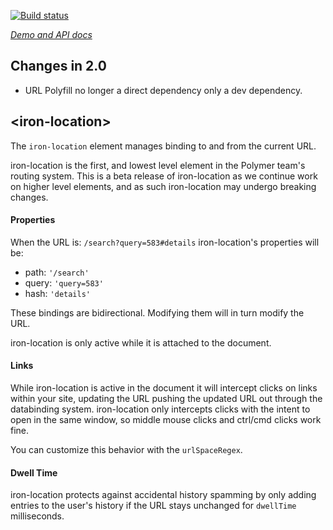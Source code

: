 
<!---

This README is automatically generated from the comments in these files:
iron-location.html  iron-query-params.html

Edit those files, and our readme bot will duplicate them over here!
Edit this file, and the bot will squash your changes :)

The bot does some handling of markdown. Please file a bug if it does the wrong
thing! https://github.com/PolymerLabs/tedium/issues

-->

[![Build status](https://travis-ci.org/PolymerElements/iron-location.svg?branch=master)](https://travis-ci.org/PolymerElements/iron-location)

_[Demo and API docs](https://elements.polymer-project.org/elements/iron-location)_

## Changes in 2.0
* URL Polyfill no longer a direct dependency only a dev dependency.

## &lt;iron-location&gt;

The `iron-location` element manages binding to and from the current URL.

iron-location is the first, and lowest level element in the Polymer team's
routing system. This is a beta release of iron-location as we continue work
on higher level elements, and as such iron-location may undergo breaking
changes.

#### Properties

When the URL is: `/search?query=583#details` iron-location's properties will be:

* path: `'/search'`
* query: `'query=583'`
* hash: `'details'`

These bindings are bidirectional. Modifying them will in turn modify the URL.

iron-location is only active while it is attached to the document.

#### Links

While iron-location is active in the document it will intercept clicks on links
within your site, updating the URL pushing the updated URL out through the
databinding system. iron-location only intercepts clicks with the intent to
open in the same window, so middle mouse clicks and ctrl/cmd clicks work fine.

You can customize this behavior with the `urlSpaceRegex`.

#### Dwell Time

iron-location protects against accidental history spamming by only adding
entries to the user's history if the URL stays unchanged for `dwellTime`
milliseconds.



<!-- No docs for <iron-query-params> found. -->
